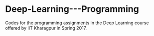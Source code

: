 # Deep-Learning---Programming
Codes for the programming assignments in the Deep Learning course offered by IIT Kharagpur in Spring 2017.
